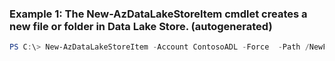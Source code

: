 ### Example 1: The New-AzDataLakeStoreItem cmdlet creates a new file or folder in Data Lake Store. (autogenerated)
```powershell
PS C:\> New-AzDataLakeStoreItem -Account ContosoADL -Force  -Path /NewFile.txt -Value My content here
```

